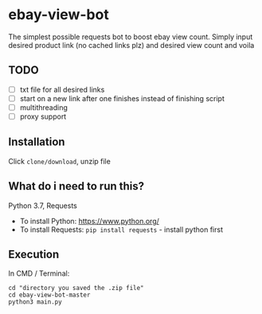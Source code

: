 # ebay-view-bot
The simplest possible requests bot to boost ebay view count. Simply input desired product link (no cached links plz) and desired view count and voila

## TODO
- [ ] txt file for all desired links
- [ ] start on a new link after one finishes instead of finishing script
- [ ] multithreading
- [ ] proxy support

## Installation
Click `clone/download`, unzip file 

## What do i need to run this?
Python 3.7, Requests

- To install Python: https://www.python.org/
- To install Requests: `pip install requests` - install python first

## Execution

In CMD / Terminal:

```
cd "directory you saved the .zip file"
cd ebay-view-bot-master
python3 main.py
```
